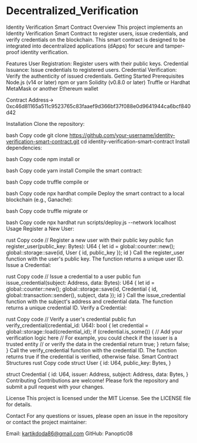# Decentralized_Verification

Identity Verification Smart Contract
Overview
This project implements an Identity Verification Smart Contract to register users, issue credentials, and verify credentials on the blockchain. This smart contract is designed to be integrated into decentralized applications (dApps) for secure and tamper-proof identity verification.

Features
User Registration: Register users with their public keys.
Credential Issuance: Issue credentials to registered users.
Credential Verification: Verify the authenticity of issued credentials.
Getting Started
Prerequisites
Node.js (v14 or later)
npm or yarn
Solidity (v0.8.0 or later)
Truffle or Hardhat
MetaMask or another Ethereum wallet

Contract Address->
0xc46d81165a511c9523765c83faaef9d366bf37f088e0d9641944ca6bcf840d42


Installation
Clone the repository:

bash
Copy code
git clone https://github.com/your-username/identity-verification-smart-contract.git
cd identity-verification-smart-contract
Install dependencies:


bash
Copy code
npm install
or

bash
Copy code
yarn install
Compile the smart contract:

bash
Copy code
truffle compile
or

bash
Copy code
npx hardhat compile
Deploy the smart contract to a local blockchain (e.g., Ganache):

bash
Copy code
truffle migrate
or

bash
Copy code
npx hardhat run scripts/deploy.js --network localhost
Usage
Register a New User:

rust
Copy code
// Register a new user with their public key
public fun register_user(public_key: Bytes): U64 {
    let id = global::counter::new();
    global::storage::save<User>(id, User { id, public_key });
    id
}
Call the register_user function with the user's public key.
The function returns a unique user ID.
Issue a Credential:

rust
Copy code
// Issue a credential to a user
public fun issue_credential(subject: Address, data: Bytes): U64 {
    let id = global::counter::new();
    global::storage::save<Credential>(id, Credential { id, global::transaction::sender(), subject, data });
    id
}
Call the issue_credential function with the subject's address and credential data.
The function returns a unique credential ID.
Verify a Credential:

rust
Copy code
// Verify a user's credential
public fun verify_credential(credential_id: U64): bool {
    let credential = global::storage::load<Credential>(credential_id);
    if (credential.is_some()) {
        // Add your verification logic here
        // For example, you could check if the issuer is a trusted entity
        // or verify the data in the credential
        return true;
    }
    return false;
}
Call the verify_credential function with the credential ID.
The function returns true if the credential is verified, otherwise false.
Smart Contract Structures
rust
Copy code
struct User {
    id: U64,
    public_key: Bytes,
}

struct Credential {
    id: U64,
    issuer: Address,
    subject: Address,
    data: Bytes,
}
Contributing
Contributions are welcome! Please fork the repository and submit a pull request with your changes.

License
This project is licensed under the MIT License. See the LICENSE file for details.

Contact
For any questions or issues, please open an issue in the repository or contact the project maintainer:

Email: kartikdoda86@gmail.com
GitHub: Panoptic08
